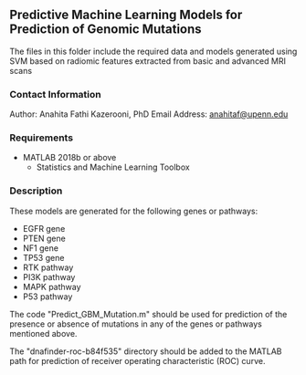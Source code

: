 ## Predictive Machine Learning Models for Prediction of Genomic Mutations
The files in this folder include the required data and models generated using SVM based on radiomic features extracted from basic and advanced MRI scans

### Contact Information
Author: Anahita Fathi Kazerooni, PhD
Email Address: anahitaf@upenn.edu

### Requirements
- MATLAB 2018b or above
  - Statistics and Machine Learning Toolbox

### Description
These models are generated for the following genes or pathways:
- EGFR gene
- PTEN gene
- NF1 gene
- TP53 gene
- RTK pathway
- PI3K pathway
- MAPK pathway
- P53 pathway

The code "Predict_GBM_Mutation.m" should be used for prediction of the presence or absence of mutations in any of the genes or pathways mentioned above.

The "dnafinder-roc-b84f535" directory should be added to the MATLAB path for prediction of receiver operating characteristic (ROC) curve.

